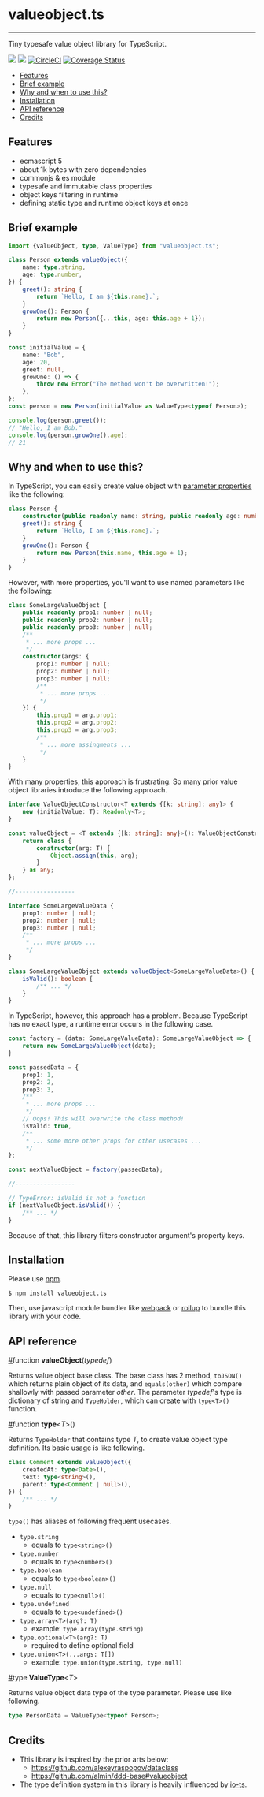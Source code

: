 # valueobject.ts

---

Tiny typesafe value object library for TypeScript.

[![](https://img.shields.io/npm/v/valueobject.ts.svg)](https://www.npmjs.com/package/valueobject.ts) [![](https://img.shields.io/david/kzok/valueobject.ts.svg)](https://david-dm.org/kzok/valueobject.ts) [![CircleCI](https://circleci.com/gh/kzok/valueobject.ts/tree/master.svg?style=shield)](https://circleci.com/gh/kzok/valueobject.ts/tree/master) [![Coverage Status](https://coveralls.io/repos/github/kzok/valueobject.ts/badge.svg?branch=master)](https://coveralls.io/github/kzok/valueobject.ts?branch=master)

<!-- TOC -->

-   [Features](#features)
-   [Brief example](#brief-example)
-   [Why and when to use this?](#why-and-when-to-use-this)
-   [Installation](#installation)
-   [API reference](#api-reference)
-   [Credits](#credits)

<!-- /TOC -->

## Features

-   ecmascript 5
-   about 1k bytes with zero dependencies
-   commonjs & es module
-   typesafe and immutable class properties
-   object keys filtering in runtime
-   defining static type and runtime object keys at once

## Brief example

```typescript
import {valueObject, type, ValueType} from "valueobject.ts";

class Person extends valueObject({
    name: type.string,
    age: type.number,
}) {
    greet(): string {
        return `Hello, I am ${this.name}.`;
    }
    growOne(): Person {
        return new Person({...this, age: this.age + 1});
    }
}

const initialValue = {
    name: "Bob",
    age: 20,
    greet: null,
    growOne: () => {
        throw new Error("The method won't be overwritten!");
    },
};
const person = new Person(initialValue as ValueType<typeof Person>);

console.log(person.greet());
// "Hello, I am Bob."
console.log(person.growOne().age);
// 21
```

## Why and when to use this?

In TypeScript, you can easily create value object with [parameter properties](https://www.typescriptlang.org/docs/handbook/classes.html#parameter-properties) like the following:

```typescript
class Person {
    constructor(public readonly name: string, public readonly age: number) {}
    greet(): string {
        return `Hello, I am ${this.name}.`;
    }
    growOne(): Person {
        return new Person(this.name, this.age + 1);
    }
}
```

However, with more properties, you'll want to use named parameters like the following:

```typescript
class SomeLargeValueObject {
    public readonly prop1: number | null;
    public readonly prop2: number | null;
    public readonly prop3: number | null;
    /**
     * ... more props ...
     */
    constructor(args: {
        prop1: number | null;
        prop2: number | null;
        prop3: number | null;
        /**
         * ... more props ...
         */
    }) {
        this.prop1 = arg.prop1;
        this.prop2 = arg.prop2;
        this.prop3 = arg.prop3;
        /**
         * ... more assingments ...
         */
    }
}
```

With many properties, this approach is frustrating.
So many prior value object libraries introduce the following approach.

```typescript
interface ValueObjectConstructor<T extends {[k: string]: any}> {
    new (initialValue: T): Readonly<T>;
}

const valueObject = <T extends {[k: string]: any}>(): ValueObjectConstructor<T> => {
    return class {
        constructor(arg: T) {
            Object.assign(this, arg);
        }
    } as any;
};

//-----------------

interface SomeLargeValueData {
    prop1: number | null;
    prop2: number | null;
    prop3: number | null;
    /**
     * ... more props ...
     */
}

class SomeLargeValueObject extends valueObject<SomeLargeValueData>() {
    isValid(): boolean {
        /** ... */
    }
}
```

In TypeScript, however, this approach has a problem.
Because TypeScript has no exact type, a runtime error occurs in the following case.

```TypeScript
const factory = (data: SomeLargeValueData): SomeLargeValueObject => {
    return new SomeLargeValueObject(data);
}

const passedData = {
    prop1: 1,
    prop2: 2,
    prop3: 3,
    /**
     * ... more props ...
     */
    // Oops! This will overwrite the class method!
    isValid: true,
    /**
     * ... some more other props for other usecases ...
     */
};

const nextValueObject = factory(passedData);

//-----------------

// TypeError: isValid is not a function
if (nextValueObject.isValid()) {
    /** ... */
}

```

Because of that, this library filters constructor argument's property keys.

## Installation

Please use [npm](https://www.npmjs.com/).

```
$ npm install valueobject.ts
```

Then, use javascript module bundler like [webpack](https://webpack.js.org/) or [rollup](https://rollupjs.org/guide/en) to bundle this library with your code.

## API reference

<a name="api-value-object" href="#api-value-object">#</a>function **valueObject**(_typedef_)

Returns value object base class. The base class has 2 method, `toJSON()` which returns plain object of its data, and `equals(other)` which compare shallowly with passed parameter _other_. The parameter _typedef_'s type is dictionary of string and `TypeHolder`, which can create with `type<T>()` function.

<a name="api-type" href="#api-type">#</a>function **type**<_T_>()

Returns `TypeHolder` that contains type _T_, to create value object type definition. Its basic usage is like following.

```typescript
class Comment extends valueObject({
    createdAt: type<Date>(),
    text: type<string>(),
    parent: type<Comment | null>(),
}) {
    /** ... */
}
```

`type()` has aliases of following frequent usecases.

-   `type.string`
    -   equals to `type<string>()`
-   `type.number`
    -   equals to `type<number>()`
-   `type.boolean`
    -   equals to `type<boolean>()`
-   `type.null`
    -   equals to `type<null>()`
-   `type.undefined`
    -   equals to `type<undefined>()`
-   `type.array<T>(arg?: T)`
    -   example: `type.array(type.string)`
-   `type.optional<T>(arg?: T)`
    -   required to define optional field
-   `type.union<T>(...args: T[])`
    -   example: `type.union(type.string, type.null)`

<a name="api-value-type" href="#api-value-type">#</a>type **ValueType**<_T_>

Returns value object data type of the type parameter. Please use like following.

```typescript
type PersonData = ValueType<typeof Person>;
```

## Credits

-   This library is inspired by the prior arts below:
    -   https://github.com/alexeyraspopov/dataclass
    -   https://github.com/almin/ddd-base#valueobject
-   The type definition system in this library is heavily influenced by [io-ts](https://github.com/gcanti/io-ts).
